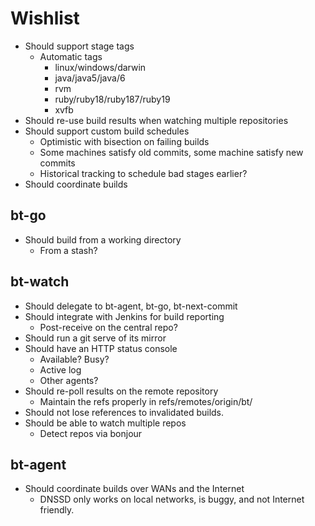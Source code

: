 # Wishlist

* Should support stage tags
  * Automatic tags
    * linux/windows/darwin
    * java/java5/java/6
    * rvm
    * ruby/ruby18/ruby187/ruby19
    * xvfb
* Should re-use build results when watching multiple repositories
* Should support custom build schedules
  * Optimistic with bisection on failing builds
  * Some machines satisfy old commits, some machine satisfy new commits
  * Historical tracking to schedule bad stages earlier?
* Should coordinate builds 


## bt-go

* Should build from a working directory
  * From a stash?

## bt-watch

* Should delegate to bt-agent, bt-go, bt-next-commit
* Should integrate with Jenkins for build reporting
  * Post-receive on the central repo?
* Should run a git serve of its mirror
* Should have an HTTP status console
  * Available? Busy?
  * Active log
  * Other agents?
* Should re-poll results on the remote repository
  * Maintain the refs properly in refs/remotes/origin/bt/
* Should not lose references to invalidated builds.
* Should be able to watch multiple repos
  * Detect repos via bonjour


## bt-agent

* Should coordinate builds over WANs and the Internet
  * DNSSD only works on local networks, is buggy, and not Internet friendly.
